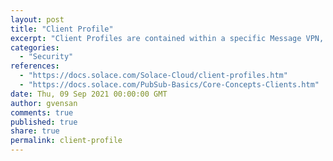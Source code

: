 ```yaml
---
layout: post
title: "Client Profile"
excerpt: "Client Profiles are contained within a specific Message VPN, and can be applied to Client Usernames. Being able to share Client Profiles gives you the ability to manage large groups of Clients without having to make individual changes to each one."
categories:
  - "Security"
references:
  - "https://docs.solace.com/Solace-Cloud/client-profiles.htm"
  - "https://docs.solace.com/PubSub-Basics/Core-Concepts-Clients.htm"
date: Thu, 09 Sep 2021 00:00:00 GMT
author: gvensan
comments: true
published: true
share: true
permalink: client-profile
---
```

